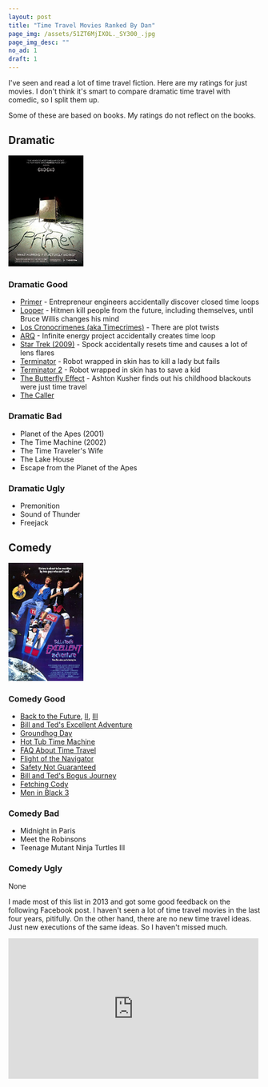 ```yaml
---
layout: post
title: "Time Travel Movies Ranked By Dan"
page_img: /assets/51ZT6MjIXOL._SY300_.jpg
page_img_desc: ""
no_ad: 1
draft: 1
---
```


I've seen and read a lot of time travel fiction. Here are my ratings for just movies. I don't think it's smart to compare dramatic time travel with comedic, so I split them up.

Some of these are based on books. My ratings do not reflect on the books.

## Dramatic

<div class="illustration" style="width: 150px">
    <img src="/assets/Primer_(2004_film_poster).jpg" />
</div>

### Dramatic Good

* [Primer](https://www.youtube.com/watch?v=9A7fCKM4ERA) - Entrepreneur engineers accidentally discover closed time loops
* [Looper](https://www.youtube.com/watch?v=1C3yDHl_MBM) - Hitmen kill people from the future, including themselves, until Bruce Willis changes his mind
* [Los Cronocrimenes (aka Timecrimes)](https://www.youtube.com/watch?v=UtL-3iEInQI) - There are plot twists
* [ARQ](https://www.netflix.com/title/80092885) - Infinite energy project accidentally creates time loop
* [Star Trek (2009)](https://www.youtube.com/watch?v=FTzIaSQwxCU) - Spock accidentally resets time and causes a lot of lens flares
* [Terminator](https://www.youtube.com/watch?v=-fN82upbGPo) - Robot wrapped in skin has to kill a lady but fails
* [Terminator 2](https://www.youtube.com/watch?v=ut0PQ5sTDu0) - Robot wrapped in skin has to save a kid
* [The Butterfly Effect](https://www.youtube.com/watch?v=yreck-Kp8kI) - Ashton Kusher finds out his childhood blackouts were just time travel 
* [The Caller](https://www.youtube.com/watch?v=V4jMiH6cDtE)

### Dramatic Bad
* Planet of the Apes (2001)
* The Time Machine (2002)
* The Time Traveler's Wife
* The Lake House
* Escape from the Planet of the Apes

### Dramatic Ugly
* Premonition
* Sound of Thunder
* Freejack

## Comedy

<div class="illustration" style="width: 150px">
    <img src="/assets/bill_ted_s_excellent_adventure-471795106-large.jpg" />
</div>

### Comedy Good

* [Back to the Future](https://www.youtube.com/watch?v=UpEbGV-mjq0), [II](https://www.youtube.com/watch?v=hdEorlgVe-c), [III](https://www.youtube.com/watch?v=TSXf27_J8vw)
* [Bill and Ted's Excellent Adventure](https://www.youtube.com/watch?v=tHL_Of_CZ1A)
* [Groundhog Day](https://www.youtube.com/watch?v=8skEQx5w8Cs)
* [Hot Tub Time Machine](https://www.youtube.com/watch?v=6f0R6atZcbQ)
* [FAQ About Time Travel](https://www.youtube.com/watch?v=JfvA6iE_lWw)
* [Flight of the Navigator](https://www.youtube.com/watch?v=YXLxrUTd9kk)
* [Safety Not Guaranteed](https://www.youtube.com/watch?v=91FDjrG-XnY)
* [Bill and Ted's Bogus Journey](https://www.youtube.com/watch?v=cPc-MeuUU10)
* [Fetching Cody](https://www.amazon.com/Fetching-Cody-Barclay-Hope/dp/B001HCQVSK)
* [Men in Black 3](https://www.youtube.com/watch?v=H0sbIxjUD1s)

### Comedy Bad
* Midnight in Paris
* Meet the Robinsons
* Teenage Mutant Ninja Turtles III

### Comedy Ugly
None

I made most of this list in 2013 and got some good feedback on the following Facebook post. I haven't seen a lot of time travel movies in the last four years, pitifully. On the other hand, there are no new time travel ideas. Just new executions of the same ideas. So I haven't missed much.

<iframe src="https://www.facebook.com/plugins/post.php?href=https%3A%2F%2Fwww.facebook.com%2Fdankuck%2Fposts%2F10200884397806486&width=500" width="500" height="281" style="border:none;overflow:hidden" scrolling="no" frameborder="0" allowTransparency="true"></iframe>
